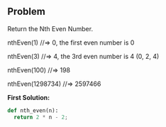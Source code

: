 ## Problem

Return the Nth Even Number.

nthEven(1) //=> 0, the first even number is 0

nthEven(3) //=> 4, the 3rd even number is 4 (0, 2, 4)

nthEven(100) //=> 198

nthEven(1298734) //=> 2597466

**First Solution:**
```python
def nth_even(n):
  return 2 * n - 2;
```    

